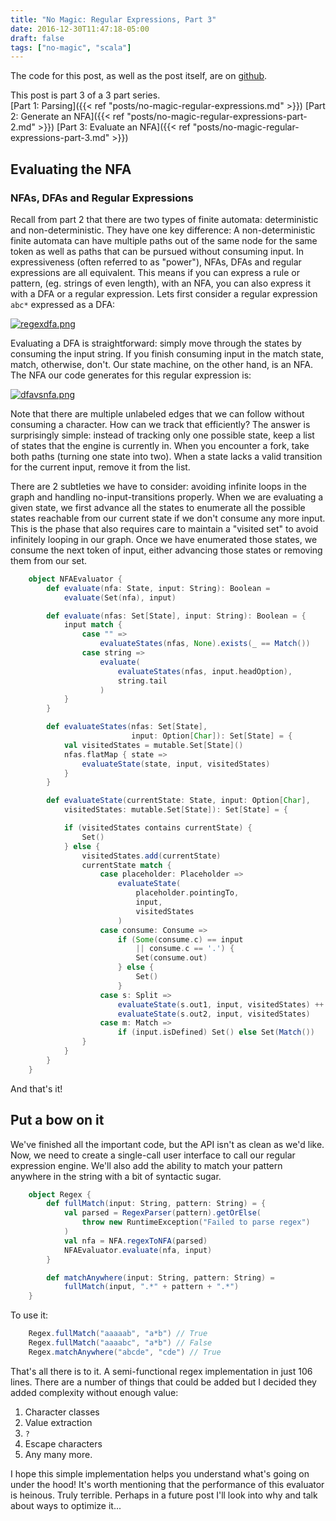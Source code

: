 ```yaml
---
title: "No Magic: Regular Expressions, Part 3"
date: 2016-12-30T11:47:18-05:00
draft: false
tags: ["no-magic", "scala"]
---
```

The code for this post, as well as the post itself, are on [github](https://github.com/rcoh/toyregex).

This post is part 3 of a 3 part series.  
[Part 1: Parsing]({{< ref "posts/no-magic-regular-expressions.md" >}})
[Part 2: Generate an NFA]({{< ref "posts/no-magic-regular-expressions-part-2.md" >}})
[Part 3: Evaluate an NFA]({{< ref "posts/no-magic-regular-expressions-part-3.md" >}})

## Evaluating the NFA ##
### NFAs, DFAs and Regular Expressions
Recall from part 2 that there are two types of finite automata: deterministic and non-deterministic. They have one key difference: A non-deterministic finite automata can have multiple paths out of the same node for the same token as well as paths that can be pursued without consuming input. In expressiveness (often referred to as "power"), NFAs, DFAs and regular expressions are all equivalent. This means if you can express a rule or pattern, (eg. strings of even length), with an NFA, you can also express it with a DFA or a regular expression. Lets first consider a regular expression `abc*` expressed as a DFA:

[![regexdfa.png](https://svbtleusercontent.com/cthi9nvdpg1p1a_small.png)](https://svbtleusercontent.com/cthi9nvdpg1p1a.png)

Evaluating a DFA is straightforward: simply move through the states by consuming the input string. If you finish consuming input in the match state, match, otherwise, don't. Our state machine, on the other hand, is an NFA. The NFA our code generates for this regular expression is:

[![dfavsnfa.png](https://svbtleusercontent.com/jgl025kfustnta_small.png)](https://svbtleusercontent.com/jgl025kfustnta.png)

Note that there are multiple unlabeled edges that we can follow without consuming a character. How can we track that efficiently? The answer is surprisingly simple: instead of tracking only one possible state, keep a list of states that the engine is currently in. When you encounter a fork, take both paths (turning one state into two). When a state lacks a valid transition for the current input, remove it from the list.

There are 2 subtleties we have to consider: avoiding infinite loops in the graph and handling no-input-transitions properly. When we are evaluating a given state, we first advance all the states to enumerate all the possible states reachable from our current state if we don't consume any more input. This is the phase that also requires care to maintain a "visited set" to avoid infinitely looping in our graph. Once we have enumerated those states, we consume the next token of input, either advancing those states or removing them from our set.

```scala
    object NFAEvaluator {
        def evaluate(nfa: State, input: String): Boolean =
            evaluate(Set(nfa), input)

        def evaluate(nfas: Set[State], input: String): Boolean = {
            input match {
                case "" =>
                    evaluateStates(nfas, None).exists(_ == Match())
                case string =>
                    evaluate(
                        evaluateStates(nfas, input.headOption),
                        string.tail
                    )
            }
        }

        def evaluateStates(nfas: Set[State],
                           input: Option[Char]): Set[State] = {
            val visitedStates = mutable.Set[State]()
            nfas.flatMap { state =>
                evaluateState(state, input, visitedStates)
            }
        }

        def evaluateState(currentState: State, input: Option[Char],
            visitedStates: mutable.Set[State]): Set[State] = {

            if (visitedStates contains currentState) {
                Set()
            } else {
                visitedStates.add(currentState)
                currentState match {
                    case placeholder: Placeholder =>
                        evaluateState(
                            placeholder.pointingTo,
                            input,
                            visitedStates
                        )
                    case consume: Consume =>
                        if (Some(consume.c) == input
                            || consume.c == '.') {
                            Set(consume.out)
                        } else {
                            Set()
                        }
                    case s: Split =>
                        evaluateState(s.out1, input, visitedStates) ++
                        evaluateState(s.out2, input, visitedStates)
                    case m: Match =>
                        if (input.isDefined) Set() else Set(Match())
                }
            }
        }
    }
```

And that's it!

## Put a bow on it ##

We've finished all the important code, but the API isn't as clean as we'd like. Now, we need to create a single-call user interface to call our regular expression engine. We'll also add the ability to match your pattern anywhere in the string with a bit of syntactic sugar.

```scala
    object Regex {
        def fullMatch(input: String, pattern: String) = {
            val parsed = RegexParser(pattern).getOrElse(
                throw new RuntimeException("Failed to parse regex")
            )
            val nfa = NFA.regexToNFA(parsed)
            NFAEvaluator.evaluate(nfa, input)
        }    

        def matchAnywhere(input: String, pattern: String) =
            fullMatch(input, ".*" + pattern + ".*")
    }
```

To use it:

```scala
    Regex.fullMatch("aaaaab", "a*b") // True
    Regex.fullMatch("aaaabc", "a*b") // False
    Regex.matchAnywhere("abcde", "cde") // True
```

That's all there is to it. A semi-functional regex implementation in just 106 lines. There are a number of things that could be added but I decided they added complexity without enough value:

1. Character classes
2. Value extraction
3. `?`
4. Escape characters
5. Any many more.

I hope this simple implementation helps you understand what's going on under the hood! It's worth mentioning that the performance of this evaluator is heinous. Truly terrible. Perhaps in a future post I'll look into why and talk about ways to optimize it...
